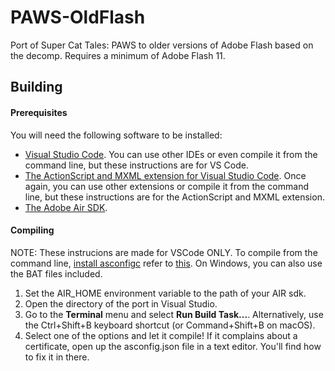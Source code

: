 # PAWS-OldFlash
 Port of Super Cat Tales: PAWS to older versions of Adobe Flash based on the decomp. Requires a minimum of Adobe Flash 11.

## Building

#### Prerequisites

You will need the following software to be installed:

- [Visual Studio Code](https://code.visualstudio.com/). You can use other IDEs or even compile it from the command line, but these instructions are for VS Code.
- [The ActionScript and MXML extension for Visual Studio Code](https://marketplace.visualstudio.com/items?itemName=bowlerhatllc.vscode-as3mxml). Once again, you can use other extensions or compile it from the command line, but these instructions are for the ActionScript and MXML extension.
- [The Adobe Air SDK](https://airsdk.harman.com/).

#### Compiling
NOTE: These instrucions are made for VSCode ONLY. To compile from the command line, [install asconfigc](https://github.com/BowlerHatLLC/asconfigc?tab=readme-ov-file#installation) refer to [this](https://github.com/BowlerHatLLC/asconfigc?tab=readme-ov-file#command-line-usage). On Windows, you can also use the BAT files included.

1. Set the AIR_HOME environment variable to the path of your AIR sdk.
1. Open the directory of the port in Visual Studio.
1. Go to the **Terminal** menu and select **Run Build Task...**. Alternatively, use the Ctrl+Shift+B keyboard shortcut (or Command+Shift+B on macOS).
1. Select one of the options and let it compile! If it complains about a certificate, open up the asconfig.json file in a text editor. You'll find how to fix it in there.